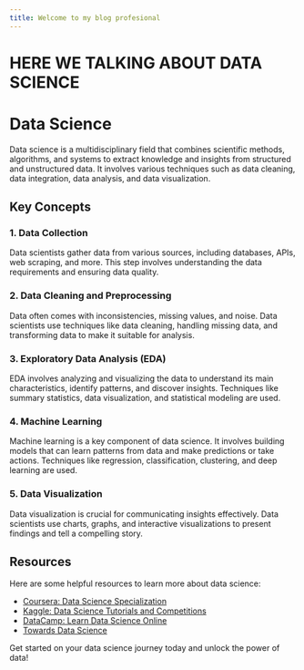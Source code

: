 ```yaml
---
title: Welcome to my blog profesional
---
```


# HERE WE TALKING ABOUT DATA SCIENCE

# Data Science

Data science is a multidisciplinary field that combines scientific methods, algorithms, and systems to extract knowledge and insights from structured and unstructured data. It involves various techniques such as data cleaning, data integration, data analysis, and data visualization.

## Key Concepts

### 1. Data Collection
Data scientists gather data from various sources, including databases, APIs, web scraping, and more. This step involves understanding the data requirements and ensuring data quality.

### 2. Data Cleaning and Preprocessing
Data often comes with inconsistencies, missing values, and noise. Data scientists use techniques like data cleaning, handling missing data, and transforming data to make it suitable for analysis.

### 3. Exploratory Data Analysis (EDA)
EDA involves analyzing and visualizing the data to understand its main characteristics, identify patterns, and discover insights. Techniques like summary statistics, data visualization, and statistical modeling are used.

### 4. Machine Learning
Machine learning is a key component of data science. It involves building models that can learn patterns from data and make predictions or take actions. Techniques like regression, classification, clustering, and deep learning are used.

### 5. Data Visualization
Data visualization is crucial for communicating insights effectively. Data scientists use charts, graphs, and interactive visualizations to present findings and tell a compelling story.

## Resources

Here are some helpful resources to learn more about data science:

- [Coursera: Data Science Specialization](https://www.coursera.org/specializations/jhu-data-science)
- [Kaggle: Data Science Tutorials and Competitions](https://www.kaggle.com/)
- [DataCamp: Learn Data Science Online](https://www.datacamp.com/)
- [Towards Data Science](https://towardsdatascience.com/)

Get started on your data science journey today and unlock the power of data!



